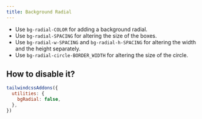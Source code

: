 ```yaml
---
title: Background Radial
---
```


- Use `bg-radial-COLOR` for adding a background radial.
- Use `bg-radial-SPACING` for altering the size of the boxes.
- Use `bg-radial-w-SPACING` and `bg-radial-h-SPACING` for altering the width and the height separately.
- Use `bg-radial-circle-BORDER_WIDTH` for altering the size of the circle.

## How to disable it?

```js
tailwindcssAddons({
  utilities: {
    bgRadial: false,
  },
})
```
